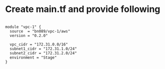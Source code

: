 # Create main.tf and provide following 

```hcl 

module "vpc-1" {
  source  = "bn089/vpc-1/aws"
  version = "0.2.0"

  vpc_cidr = "172.31.0.0/16"
  subnet1_cidr = "172.31.1.0/24"
  subnet2_cidr = "172.31.2.0/24"
  environment = "Stage"
}
```
